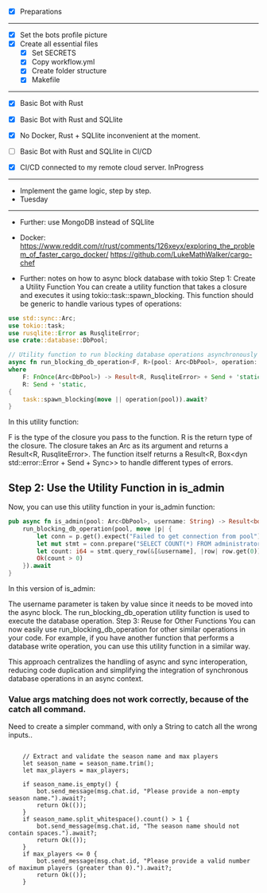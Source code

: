 - [X] Preparations
---
- [X] Set the bots profile picture
- [X] Create all essential files
	- [X] Set SECRETS
	- [X] Copy workflow.yml
	- [X] Create folder structure
	- [X] Makefile
	
---
- [X] Basic Bot with Rust
- [X] Basic Bot with Rust and SQLlite
- [X] No Docker, Rust + SQLlite inconvenient at the moment.

- [ ] Basic Bot with Rust and SQLlite in CI/CD
- [X] CI/CD connected to my remote cloud server. InProgress
---
- Implement the game logic, step by step.
- Tuesday


---
- Further: use MongoDB instead of SQLlite
- Docker:
https://www.reddit.com/r/rust/comments/126xeyx/exploring_the_problem_of_faster_cargo_docker/
https://github.com/LukeMathWalker/cargo-chef

- Further: notes on how to async block database with tokio
Step 1: Create a Utility Function
You can create a utility function that takes a closure and executes it using tokio::task::spawn_blocking. This function should be generic to handle various types of operations:

```rust
use std::sync::Arc;
use tokio::task;
use rusqlite::Error as RusqliteError;
use crate::database::DbPool;

// Utility function to run blocking database operations asynchronously
async fn run_blocking_db_operation<F, R>(pool: Arc<DbPool>, operation: F) -> Result<R, Box<dyn std::error::Error + Send + Sync>>
where
    F: FnOnce(Arc<DbPool>) -> Result<R, RusqliteError> + Send + 'static,
    R: Send + 'static,
{
    task::spawn_blocking(move || operation(pool)).await?
}

```

In this utility function:

F is the type of the closure you pass to the function.
R is the return type of the closure.
The closure takes an Arc<DbPool> as its argument and returns a Result<R, RusqliteError>.
The function itself returns a Result<R, Box<dyn std::error::Error + Send + Sync>> to handle different types of errors.
## Step 2: Use the Utility Function in is_admin
Now, you can use this utility function in your is_admin function:
```rust
pub async fn is_admin(pool: Arc<DbPool>, username: String) -> Result<bool, Box<dyn std::error::Error + Send + Sync>> {
    run_blocking_db_operation(pool, move |p| {
        let conn = p.get().expect("Failed to get connection from pool");
        let mut stmt = conn.prepare("SELECT COUNT(*) FROM administrators WHERE username = ?1")?;
        let count: i64 = stmt.query_row(&[&username], |row| row.get(0))?;
        Ok(count > 0)
    }).await
}

```

In this version of is_admin:

The username parameter is taken by value since it needs to be moved into the async block.
The run_blocking_db_operation utility function is used to execute the database operation.
Step 3: Reuse for Other Functions
You can now easily use run_blocking_db_operation for other similar operations in your code. For example, if you have another function that performs a database write operation, you can use this utility function in a similar way.

This approach centralizes the handling of async and sync interoperation, reducing code duplication and simplifying the integration of synchronous database operations in an async context.


### Value args matching does not work correctly, because of the catch all command.
Need to create a simpler command, with only a String to catch all the wrong inputs..
```
 
    // Extract and validate the season name and max players
    let season_name = season_name.trim();
    let max_players = max_players;

    if season_name.is_empty() {
        bot.send_message(msg.chat.id, "Please provide a non-empty season name.").await?;
        return Ok(());
    }
    if season_name.split_whitespace().count() > 1 {
        bot.send_message(msg.chat.id, "The season name should not contain spaces.").await?;
        return Ok(());
    }
    if max_players <= 0 {
        bot.send_message(msg.chat.id, "Please provide a valid number of maximum players (greater than 0).").await?;
        return Ok(());
    }


```
